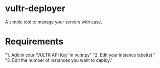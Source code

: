 # vultr-deployer
A simple tool to manage your servers with ease.

# Requirements
"1. Add in your 'VULTR API Key' in vultr.py"
"2. Edit your instance label(s)."
"3. Edit the number of instances you want to deploy."
